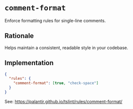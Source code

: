 # `comment-format`

Enforce formatting rules for single-line comments.

## Rationale

Helps maintain a consistent, readable style in your codebase.

## Implementation

```json
{
  "rules": {
    "comment-format": [true, "check-space"]
  }
}
```

See: https://palantir.github.io/tslint/rules/comment-format/


